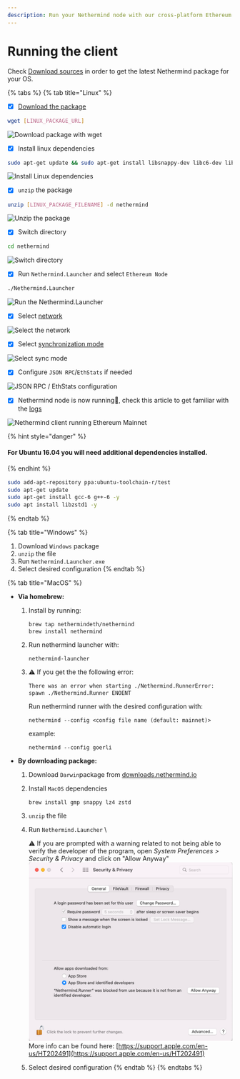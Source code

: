 ```yaml
---
description: Run your Nethermind node with our cross-platform Ethereum client
---
```


# Running the client

Check [Download sources](../../installing-nethermind/download-sources/) in order to get the latest Nethermind package for your OS.

{% tabs %}
{% tab title="Linux" %}
* [x] [Download the package](../../installing-nethermind/download-sources/)

```bash
wget [LINUX_PACKAGE_URL]
```

![Download package with wget](<../../.gitbook/assets/image (2) (1).png>)

* [x] Install linux dependencies

```bash
sudo apt-get update && sudo apt-get install libsnappy-dev libc6-dev libc6 unzip -y
```

![Install Linux dependencies](<../../.gitbook/assets/image (16).png>)

* [x] `unzip` the package

```bash
unzip [LINUX_PACKAGE_FILENAME] -d nethermind
```

![Unzip the package](<../../.gitbook/assets/image (7).png>)

* [x] Switch directory

```bash
cd nethermind
```

![Switch directory](<../../.gitbook/assets/image (8) (1) (1) (1) (1) (1).png>)

* [x] Run `Nethermind.Launcher` and select `Ethereum Node`

```bash
./Nethermind.Launcher
```

![Run the Nethermind.Launcher](<../../.gitbook/assets/image (19).png>)

* [x] Select [network](../networks.md)

![Select the network](<../../.gitbook/assets/image (14).png>)

* [x] Select [synchronization mode](../sync-modes.md)

![Select sync mode](<../../.gitbook/assets/image (5).png>)

* [x] Configure `JSON RPC`/`EthStats` if needed

![JSON RPC / EthStats configuration](<../../.gitbook/assets/image (13).png>)

* [x] Nethermind node is now running:tada:, check this article to get familiar with the [logs](../../#explaining-nethermind-logs)

![Nethermind client running Ethereum Mainnet](<../../.gitbook/assets/image (18) (1) (1) (1) (1) (1) (1) (4) (2) (1) (1) (1) (1) (1) (1) (1) (1) (1) (2).png>)

{% hint style="danger" %}
#### For Ubuntu 16.04 you will need additional dependencies installed.
{% endhint %}

```bash
sudo add-apt-repository ppa:ubuntu-toolchain-r/test
sudo apt-get update
sudo apt-get install gcc-6 g++-6 -y
sudo apt install libzstd1 -y
```
{% endtab %}

{% tab title="Windows" %}
1. Download `Windows` package&#x20;
2. `unzip` the file
3. Run `Nethermind.Launcher.exe`
4. Select desired configuration
{% endtab %}

{% tab title="MacOS" %}
*   **Via homebrew:**

    1.  Install by running:

        ```
        brew tap nethermindeth/nethermind
        brew install nethermind
        ```
    2.  Run nethermind launcher with:

        ```
        nethermind-launcher
        ```
    3.  :warning: If you get the the following error:

        ```
        There was an error when starting ./Nethermind.RunnerError: spawn ./Nethermind.Runner ENOENT
        ```

        Run nethermind runner with the desired configuration with:

        ```
        nethermind --config <config file name (default: mainnet)>
        ```

        example:

        ```
        nethermind --config goerli
        ```


* **By downloading package:**
  1. Download `Darwin`package from [downloads.nethermind.io](https://downloads.nethermind.io/)
  2.  Install `MacOS` dependencies

      ```
      brew install gmp snappy lz4 zstd
      ```
  3. `unzip` the file
  4.  Run `Nethermind.Launcher`   \


      :warning: If you are prompted with a warning related to not being able to verify the developer of the program, open _System Preferences > Security & Privacy_ and click on "Allow Anyway" \
      ![](<../../.gitbook/assets/image (2).png>)\
      More info can be found here: [https://support.apple.com/en-us/HT202491](https://support.apple.com/en-us/HT202491)
  5. Select desired configuration
{% endtab %}
{% endtabs %}







